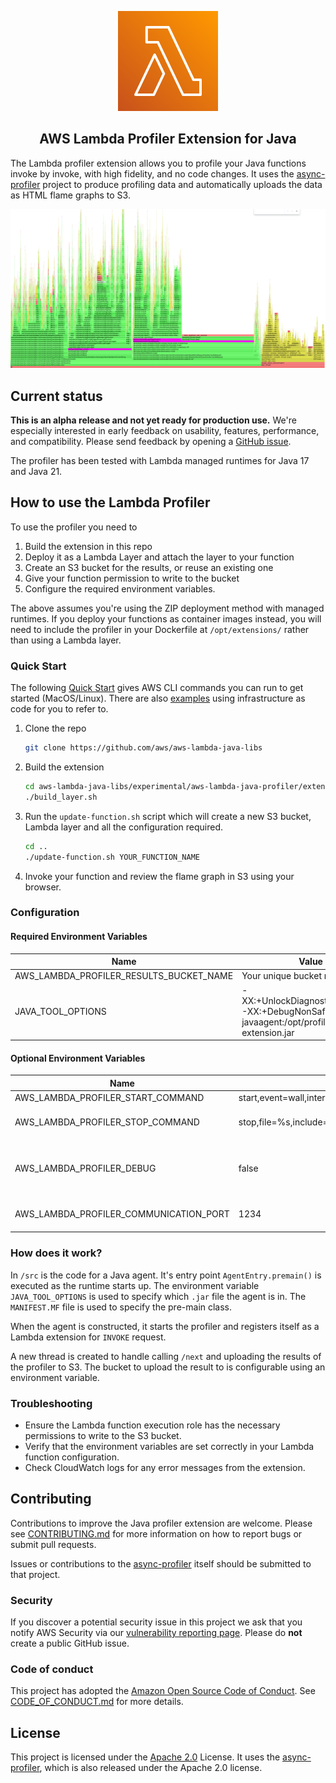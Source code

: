 <p align="center">
    <img src="docs/Arch_AWS-Lambda_64.svg" alt="AWS Lambda service icon">
</p>

<h2 align="center">AWS Lambda Profiler Extension for Java</h2>

The Lambda profiler extension allows you to profile your Java functions invoke by invoke, with high fidelity, and no 
code changes. It uses the [async-profiler](https://github.com/async-profiler/async-profiler) project to produce 
profiling data and automatically uploads the data as HTML flame graphs to S3.

<p align="center">
    <img src="docs/example-cold-start-flame-graph.png" alt="A flame graph of a Java Lambda function">
</p>

## Current status
**This is an alpha release and not yet ready for production use.** We're especially interested in early feedback on usability, features, performance, and compatibility. Please send feedback by opening a [GitHub issue](https://github.com/aws/aws-lambda-java-libs/issues/new).

The profiler has been tested with Lambda managed runtimes for Java 17 and Java 21.

## How to use the Lambda Profiler

To use the profiler you need to 

1. Build the extension in this repo
2. Deploy it as a Lambda Layer and attach the layer to your function
3. Create an S3 bucket for the results, or reuse an existing one
4. Give your function permission to write to the bucket
5. Configure the required environment variables.

The above assumes you're using the ZIP deployment method with managed runtimes. If you deploy your functions as container images instead, you will need to include the profiler in your Dockerfile at `/opt/extensions/` rather than using a Lambda layer.

### Quick Start 

The following [Quick Start](#quick-start) gives AWS CLI commands you can run to get started (MacOS/Linux). There are also [examples](examples) using infrastructure as code for you to refer to.

1. Clone the repo

   ```bash
   git clone https://github.com/aws/aws-lambda-java-libs
   ```

2. Build the extension

   ```bash
   cd aws-lambda-java-libs/experimental/aws-lambda-java-profiler/extension
   ./build_layer.sh
   ```

3. Run the `update-function.sh` script which will create a new S3 bucket, Lambda layer and all the configuration required.

   ```bash
   cd ..
   ./update-function.sh YOUR_FUNCTION_NAME
   ```

4. Invoke your function and review the flame graph in S3 using your browser.

### Configuration 

#### Required Environment Variables

| Name                                    | Value                                                                                         | 
|-----------------------------------------|-----------------------------------------------------------------------------------------------|
| AWS_LAMBDA_PROFILER_RESULTS_BUCKET_NAME | Your unique bucket name                                                                       | 
| JAVA_TOOL_OPTIONS                       | -XX:+UnlockDiagnosticVMOptions -XX:+DebugNonSafepoints -javaagent:/opt/profiler-extension.jar |

#### Optional Environment Variables

| Name                                     | Default Value                                             | Options                        |
|------------------------------------------|-----------------------------------------------------------|--------------------------------|
| AWS_LAMBDA_PROFILER_START_COMMAND        | start,event=wall,interval=1us                             |                                |
| AWS_LAMBDA_PROFILER_STOP_COMMAND         | stop,file=%s,include=*AWSLambda.main,include=start_thread | file=%s is required            |
| AWS_LAMBDA_PROFILER_DEBUG                | false                                                     | true - to enable debug logging |
| AWS_LAMBDA_PROFILER_COMMUNICATION_PORT   | 1234                                                      | a valid port number            |

### How does it work?

In `/src` is the code for a Java agent. It's entry point `AgentEntry.premain()` is executed as the runtime starts up.
The environment variable `JAVA_TOOL_OPTIONS` is used to specify which `.jar` file the agent is in. The `MANIFEST.MF` file is used to specify the pre-main class.

When the agent is constructed, it starts the profiler and registers itself as a Lambda extension for `INVOKE` request.

A new thread is created to handle calling `/next` and uploading the results of the profiler to S3. The bucket to upload
the result to is configurable using an environment variable.

### Troubleshooting

- Ensure the Lambda function execution role has the necessary permissions to write to the S3 bucket.
- Verify that the environment variables are set correctly in your Lambda function configuration.
- Check CloudWatch logs for any error messages from the extension.

## Contributing

Contributions to improve the Java profiler extension are welcome. Please see [CONTRIBUTING.md](../../CONTRIBUTING.md) for more information on how to report bugs or submit pull requests.

Issues or contributions to the [async-profiler](https://github.com/async-profiler/async-profiler) itself should be submitted to that project.

### Security

If you discover a potential security issue in this project we ask that you notify AWS Security via our [vulnerability reporting page](http://aws.amazon.com/security/vulnerability-reporting/). Please do **not** create a public GitHub issue.

### Code of conduct

This project has adopted the [Amazon Open Source Code of Conduct](https://aws.github.io/code-of-conduct). See [CODE_OF_CONDUCT.md](doc/CODE_OF_CONDUCT.md) for more details.

## License

This project is licensed under the [Apache 2.0](../../LICENSE) License. It uses the [async-profiler](https://github.com/async-profiler/async-profiler), which is also released under the Apache 2.0 license.


